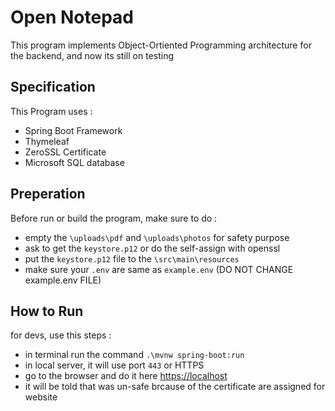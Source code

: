 # Open Notepad
This program implements Object-Ortiented Programming architecture for the backend, and now its still on testing

## Specification
This Program uses :
- Spring Boot Framework
- Thymeleaf
- ZeroSSL Certificate
- Microsoft SQL database

## Preperation
Before run or build the program, make sure to do :
- empty the `\uploads\pdf` and `\uploads\photos` for safety purpose
- ask  to get the `keystore.p12` or do the self-assign with openssl
- put the `keystore.p12` file to the `\src\main\resources`
- make sure your `.env` are same as `example.env` (DO NOT CHANGE example.env FILE)

## How to Run
for devs, use this steps :
- in terminal run the command `.\mvnw spring-boot:run`
- in local server, it will use port `443` or HTTPS
- go to the browser and do it here [https://localhost](https://localhost)
- it will be told that was un-safe brcause of the certificate are assigned for website

